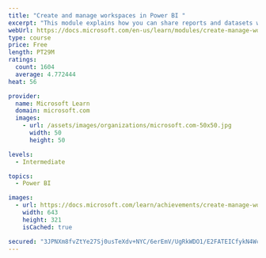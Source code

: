 ```yaml
---
title: "Create and manage workspaces in Power BI "
excerpt: "This module explains how you can share reports and datasets with your users and how to create a deployment strategy that makes sense for you and your organization. Furthermore, you will learn about data lineage in Microsoft Power BI."
webUrl: https://docs.microsoft.com/en-us/learn/modules/create-manage-workspaces-power-bi/
type: course
price: Free
length: PT29M
ratings:
  count: 1604
  average: 4.772444
heat: 56

provider:
  name: Microsoft Learn
  domain: microsoft.com
  images:
    - url: /assets/images/organizations/microsoft.com-50x50.jpg
      width: 50
      height: 50

levels:
  - Intermediate

topics:
  - Power BI

images:
  - url: https://docs.microsoft.com/learn/achievements/create-manage-workspaces-power-bi-social.png
    width: 643
    height: 321
    isCached: true

secured: "3JPNXm8fvZtYe27Sj0usTeXdv+NYC/6erEmV/UgRkWDO1/E2FATEICfykN4WcIgX1NVLYRfpdlT0/azaZXsi4yhzkrLtXcS9IpjOPMUqDj0TgdHBBWuCVYqki4oqGwSgH1KNjMUpU8tnGPnE6KWnMrH4uH2cyexhfSmqOk2SxtG8i85aMEi+gNGscR3u2f90OF+lFjXz7PLTU3el4gQ2n3lBRtVpGh3ez4n9rbRl/8RTk4njsnneve2WRNV12twEG9mLF9Euv4ooKnX3znkPMYMu3Kw3xbmwEZ1NMAkSVVMjUa4PlKd6B9QFHyroSqPIQ903WXGpBrokd9mjs14YxdU4NyeLH2n5PN+xAeLPdLY4E3BObKLr9o8hLtdKGF0cPRg3qjV08Tszp/VBiab0wEqugAgii9o+wNT+Xq2tmFw=;ByuSd0joUzEJ4Y07GDQccg=="
---
```


